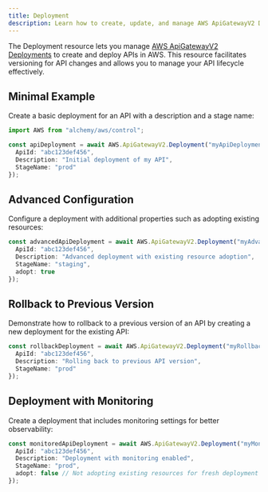 ```yaml
---
title: Deployment
description: Learn how to create, update, and manage AWS ApiGatewayV2 Deployments using Alchemy Cloud Control.
---
```



The Deployment resource lets you manage [AWS ApiGatewayV2 Deployments](https://docs.aws.amazon.com/apigatewayv2/latest/userguide/) to create and deploy APIs in AWS. This resource facilitates versioning for API changes and allows you to manage your API lifecycle effectively.

## Minimal Example

Create a basic deployment for an API with a description and a stage name:

```ts
import AWS from "alchemy/aws/control";

const apiDeployment = await AWS.ApiGatewayV2.Deployment("myApiDeployment", {
  ApiId: "abc123def456",
  Description: "Initial deployment of my API",
  StageName: "prod"
});
```

## Advanced Configuration

Configure a deployment with additional properties such as adopting existing resources:

```ts
const advancedApiDeployment = await AWS.ApiGatewayV2.Deployment("myAdvancedApiDeployment", {
  ApiId: "abc123def456",
  Description: "Advanced deployment with existing resource adoption",
  StageName: "staging",
  adopt: true
});
```

## Rollback to Previous Version

Demonstrate how to rollback to a previous version of an API by creating a new deployment for the existing API:

```ts
const rollbackDeployment = await AWS.ApiGatewayV2.Deployment("myRollbackDeployment", {
  ApiId: "abc123def456",
  Description: "Rolling back to previous API version",
  StageName: "prod"
});
```

## Deployment with Monitoring

Create a deployment that includes monitoring settings for better observability:

```ts
const monitoredApiDeployment = await AWS.ApiGatewayV2.Deployment("myMonitoredApiDeployment", {
  ApiId: "abc123def456",
  Description: "Deployment with monitoring enabled",
  StageName: "prod",
  adopt: false // Not adopting existing resources for fresh deployment
});
```
